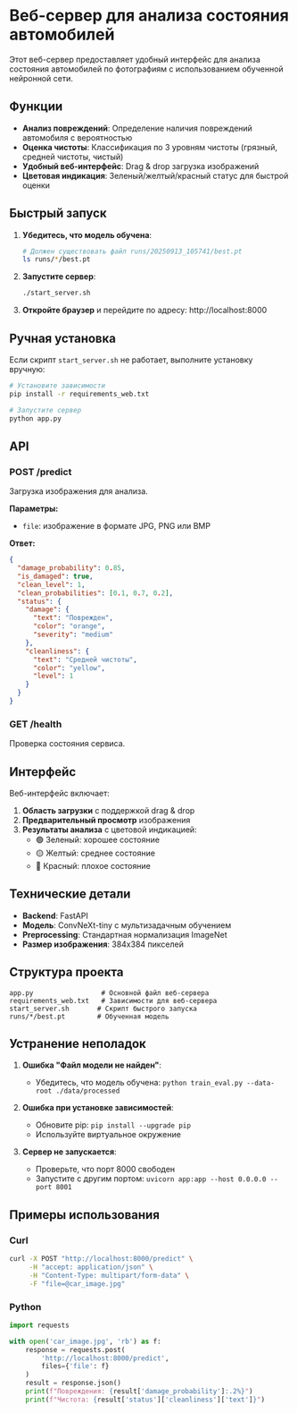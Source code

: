 # Веб-сервер для анализа состояния автомобилей

Этот веб-сервер предоставляет удобный интерфейс для анализа состояния автомобилей по фотографиям с использованием обученной нейронной сети.

## Функции

- **Анализ повреждений**: Определение наличия повреждений автомобиля с вероятностью
- **Оценка чистоты**: Классификация по 3 уровням чистоты (грязный, средней чистоты, чистый)
- **Удобный веб-интерфейс**: Drag & drop загрузка изображений
- **Цветовая индикация**: Зеленый/желтый/красный статус для быстрой оценки

## Быстрый запуск

1. **Убедитесь, что модель обучена**:
   ```bash
   # Должен существовать файл runs/20250913_105741/best.pt
   ls runs/*/best.pt
   ```

2. **Запустите сервер**:
   ```bash
   ./start_server.sh
   ```

3. **Откройте браузер** и перейдите по адресу: http://localhost:8000

## Ручная установка

Если скрипт `start_server.sh` не работает, выполните установку вручную:

```bash
# Установите зависимости
pip install -r requirements_web.txt

# Запустите сервер
python app.py
```

## API

### POST /predict
Загрузка изображения для анализа.

**Параметры:**
- `file`: изображение в формате JPG, PNG или BMP

**Ответ:**
```json
{
  "damage_probability": 0.85,
  "is_damaged": true,
  "clean_level": 1,
  "clean_probabilities": [0.1, 0.7, 0.2],
  "status": {
    "damage": {
      "text": "Поврежден",
      "color": "orange",
      "severity": "medium"
    },
    "cleanliness": {
      "text": "Средней чистоты",
      "color": "yellow",
      "level": 1
    }
  }
}
```

### GET /health
Проверка состояния сервиса.

## Интерфейс

Веб-интерфейс включает:

1. **Область загрузки** с поддержкой drag & drop
2. **Предварительный просмотр** изображения
3. **Результаты анализа** с цветовой индикацией:
   - 🟢 Зеленый: хорошее состояние
   - 🟡 Желтый: среднее состояние  
   - 🔴 Красный: плохое состояние

## Технические детали

- **Backend**: FastAPI
- **Модель**: ConvNeXt-tiny с мультизадачным обучением
- **Preprocessing**: Стандартная нормализация ImageNet
- **Размер изображения**: 384x384 пикселей

## Структура проекта

```
app.py                 # Основной файл веб-сервера
requirements_web.txt   # Зависимости для веб-сервера
start_server.sh       # Скрипт быстрого запуска
runs/*/best.pt        # Обученная модель
```

## Устранение неполадок

1. **Ошибка "Файл модели не найден"**:
   - Убедитесь, что модель обучена: `python train_eval.py --data-root ./data/processed`

2. **Ошибка при установке зависимостей**:
   - Обновите pip: `pip install --upgrade pip`
   - Используйте виртуальное окружение

3. **Сервер не запускается**:
   - Проверьте, что порт 8000 свободен
   - Запустите с другим портом: `uvicorn app:app --host 0.0.0.0 --port 8001`

## Примеры использования

### Curl
```bash
curl -X POST "http://localhost:8000/predict" \
     -H "accept: application/json" \
     -H "Content-Type: multipart/form-data" \
     -F "file=@car_image.jpg"
```

### Python
```python
import requests

with open('car_image.jpg', 'rb') as f:
    response = requests.post(
        'http://localhost:8000/predict',
        files={'file': f}
    )
    result = response.json()
    print(f"Повреждения: {result['damage_probability']:.2%}")
    print(f"Чистота: {result['status']['cleanliness']['text']}")
```
